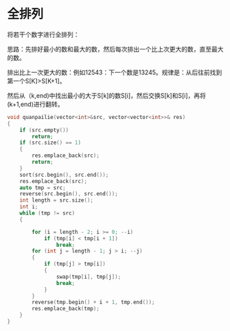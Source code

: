 # 全排列

将若干个数字进行全排列：

思路：先排好最小的数和最大的数，然后每次排出一个比上次更大的数，直至最大的数。

排出比上一次更大的数：例如12543：下一个数是13245。规律是：从后往前找到第一个S[K]>S[K+1]。

然后从（k,end)中找出最小的大于S[k]的数S[i]，然后交换S[k]和S[i]，再将(k+1,end)进行翻转。

~~~c++
void quanpailie(vector<int>&src, vector<vector<int>>& res)
{
	if (src.empty())
		return;
	if (src.size() == 1)
	{
		res.emplace_back(src);
		return;
	}
	sort(src.begin(), src.end());
	res.emplace_back(src);
	auto tmp = src;
	reverse(src.begin(), src.end());
	int length = src.size();
	int i;
	while (tmp != src)
	{

		for (i = length - 2; i >= 0; --i)
			if (tmp[i] < tmp[i + 1])
				break;
		for (int j = length - 1; j > i; --j)
		{
			if (tmp[j] > tmp[i])
			{
				swap(tmp[i], tmp[j]);
				break;
			}				
		}
		reverse(tmp.begin() + i + 1, tmp.end());
		res.emplace_back(tmp);
	}
}
~~~

